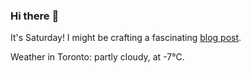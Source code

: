 ### Hi there :wave:

It's Saturday! I might be crafting a fascinating [blog post](https://www.benjaminwuethrich.dev).

Weather in Toronto: partly cloudy, at -7°C.
